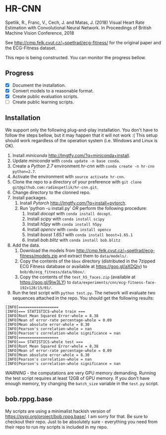 # HR-CNN
Spetlik, R., Franc, V., Cech, J. and Matas, J. (2018) Visual Heart Rate Estimation with Convolutional Neural Network. In Proceedings of British Machine Vision Conference, 2018

See http://cmp.felk.cvut.cz/~spetlrad/ecg-fitness/ for the original paper and the ECG-Fitness dataset.

This repo is being constructed. You can monitor the progress bellow.

## Progress
- [x] Document the installation.
- [x] Convert models to a reasonable format.
- [x] Create public evaluation scripts.
- [ ] Create public learning scripts.

## Installation
We support only the following plug-and-play installation. You don't have to follow the steps bellow, but it may happen that it will not work :( This setup should work regardless of the operation system (i.e. Windows and Linux is OK).
1. Install _miniconda_ http://lmgtfy.com/?q=miniconda+install.
1. Update _miniconda_ with `conda update -n base conda`.
1. Create a _Python 2.7_ environment _hr-cnn_ with `conda create -n hr-cnn python=2.7`.
1. Activate the environment with `source activate hr-cnn`.
1. Clone the repo to a directory of your preference with `git clone git@github.com:radimspetlik/hr-cnn.git`.
1. Change directory to the clonned repo.
1. Install packages.
	1. Install _Pytorch_ http://lmgtfy.com/?q=install+pytorch.	
	1. Run 'python -u install.py' *OR* perform the following procedure:
		1. Install _docopt_ with `conda install docopt`.
		1. Install _scipy_ with `conda install scipy`
		1. Install _h5py_ with `conda install h5py`
		1. Install _opencv_ with `conda install opencv`
		1. Install _boost 1.65.1_ with `conda install boost=1.65.1`
		1. Install _bob.blitz_ with `conda install bob.blitz`
1. Add the data.
	1. Download the models from http://cmp.felk.cvut.cz/~spetlrad/ecg-fitness/models.zip and extract them to `data/models/`.
	1. Copy the contents of the `bbox` directory (distributed in the 7zipped ECG Fitness database or available at https://goo.gl/aXDQiy) to `bob/db/ecg_fitness/data/bbox/`.
	1. Copy the contents of the `test_h5_faces.zip` (available at https://goo.gl/9iw3LY) to `data/experiments/cnn/ecg-fitness-face-192x128/15/01/`.
1. Run the test script with `python test.py`. The network will evaluate two sequences attached in the repo. You should get the following results:

```
[INFO]==================
[INFO]=== STATISTICS-whole train ===
[INFO]Root Mean Squared Error-whole = 8.38
[INFO]Mean of error-rate percentage-whole = 0.09
[INFO]Mean absolute error-whole = 8.30
[INFO]Pearson's correlation-whole = nan
[INFO]Pearson's correlation-whole significance = nan
[INFO]==================
[INFO]=== STATISTICS-whole test ===
[INFO]Root Mean Squared Error-whole = 8.38
[INFO]Mean of error-rate percentage-whole = 0.09
[INFO]Mean absolute error-whole = 8.30
[INFO]Pearson's correlation-whole = nan
[INFO]Pearson's correlation-whole significance = nan
```
*WARNING* - the computations are very GPU memory demanding. Running the test script requires at least 12GB of GPU memory. If you don't have enough memory, try changing the `batch_size` variable in the `test.py` script.

## bob.rppg.base

My scripts are using a minimalist hackish version of https://pypi.org/project/bob.rppg.base/. I am sorry for that. Be sure to checkout their repo. Just to be absolutely sure - everything you need from their repo to run my scripts is included in my repo.
